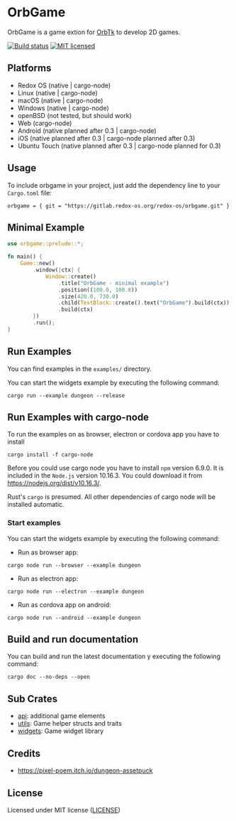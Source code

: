 # OrbGame

OrbGame is a game extion for [OrbTk](https://gitlab.redox-os.org/redox-os/orbtk.git) to develop 2D games.

[![Build status](https://gitlab.redox-os.org/redox-os/orbgame/badges/master/build.svg)](https://gitlab.redox-os.org/redox-os/orbgame/pipelines)
[![MIT licensed](https://img.shields.io/badge/license-MIT-blue.svg)](./LICENSE)

## Platforms

* Redox OS (native | cargo-node)
* Linux (native | cargo-node)
* macOS (native | cargo-node)
* Windows (native | cargo-node)
* openBSD (not tested, but should work)
* Web (cargo-node)
* Android (native planned after 0.3 | cargo-node)
* iOS (native planned after 0.3 | cargo-node planned after 0.3)
* Ubuntu Touch (native planned  after 0.3 | cargo-node planned for 0.3)

## Usage

To include orbgame in your project, just add the dependency
line to your `Cargo.toml` file:

```text
orbgame = { git = "https://gitlab.redox-os.org/redox-os/orbgame.git" }
```
## Minimal Example

```rust
use orbgame::prelude::*;

fn main() {
    Game::new()
        .window(|ctx| {
            Window::create()
                .title("OrbGame - minimal example")
                .position((100.0, 100.0))
                .size(420.0, 730.0)
                .child(TextBlock::create().text("OrbGame").build(ctx))
                .build(ctx)
        })
        .run();
}
```

## Run Examples

You can find examples in the `examples/` directory.

You can start the widgets example by executing the following command:

```text
cargo run --example dungeon --release
```

## Run Examples with cargo-node

To run the examples on as browser, electron or cordova app you have to install

```text
cargo install -f cargo-node
```

Before you could use cargo node you have to install `npm` version 6.9.0. It is included in the `Node.js` version 10.16.3. You could download it from https://nodejs.org/dist/v10.16.3/. 

Rust's `cargo` is presumed. All other dependencies of cargo node will be installed automatic.

### Start examples

You can start the widgets example by executing the following command:

* Run as browser app:

```text
cargo node run --browser --example dungeon
```

* Run as electron app:

```text
cargo node run --electron --example dungeon
```

* Run as cordova app on android:

```text
cargo node run --android --example dungeon
```

## Build and run documentation

You can build and run the latest documentation y executing the following command:

```text
cargo doc --no-deps --open
```

## Sub Crates

* [api](https://gitlab.redox-os.org/redox-os/orbgame/tree/master/crates/api): additional game elements
* [utils](https://gitlab.redox-os.org/redox-os/orbgame/tree/master/crates/utils): Game helper structs and traits
* [widgets](https://gitlab.redox-os.org/redox-os/orbgame/tree/master/crates/widgets): Game widget library

## Credits
 
* https://pixel-poem.itch.io/dungeon-assetpuck

## License

Licensed under MIT license ([LICENSE](LICENSE))